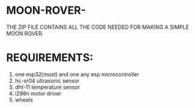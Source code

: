 # MOON-ROVER-
THE ZIP FILE CONTAINS ALL THE CODE NEEDED FOR MAKING A SIMPLE MOON ROVER.

# REQUIREMENTS:
1. one esp32(must) and one any esp microcontroller
2. hc-sr04 ultrasonic sensor
3. dht-11 temperature sensor
4. l298n motor driver
5. wheels


